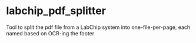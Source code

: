 # labchip_pdf_splitter
Tool to split the pdf file from a LabChip system into one-file-per-page, each named based on OCR-ing the footer
